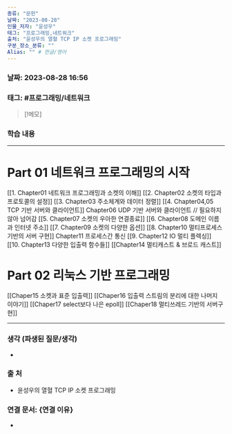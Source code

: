 ```yaml
---
종류: "문헌"
날짜: "2023-08-28"
인물_저자: "윤성우"
태그: "프로그래밍,네트워크"
출처: "윤성우의 열혈 TCP IP 소켓 프로그래밍"
구분_장소_분류: ""
Alias: "" # 한글/영어
---
```


### 날짜: 2023-08-28 16:56
### 태그: #프로그래밍/네트워크

>[!메모]
> 

### 학습 내용
---
# Part 01 네트워크 프로그래밍의 시작
[[1. Chapter01 네트워크 프로그래밍과 소켓의 이해]]
[[2. Chapter02 소켓의 타입과 프로토콜의 설정]]
[[3. Chapter03 주소체계와 데이터 정렬]]
[[4. Chapter04,05 TCP 기반 서버와 클라이언트]]
Chapter06 UDP 기반 서버와 클라이언트 // 필요하지 않아 넘어감
[[5. Chapter07 소켓의 우아한 연결종료]] 
[[6. Chapter08 도메인 이름과 인터넷 주소]]
[[7. Chapter09 소켓의 다양한 옵션]]
[[8. Chapter10 멀티프로세스 기반의 서버 구현]]
Chapter11 프로세스간 통신
[[9. Chapter12 IO 멀티 플렉싱]]
[[10. Chapter13 다양한 입출력 함수들]]
[[Chapter14 멀티캐스트 & 브로드 캐스트]]
# Part 02 리눅스 기반 프로그래밍
[[Chaper15 소켓과 표준 입출력]]
[[Chaper16 입출력 스트림의 분리에 대한 나머지 이야기]]
[[Chaper17 select보다 나은 epoll]]
[[Chaper18 멀티쓰레드 기반의 서버구현]]

---
### 생각 (파생된 질문/생각)
- 
### 출 처
- 윤성우의 열혈 TCP IP 소켓 프로그래밍
### 연결 문서: {연결 이유}
- 